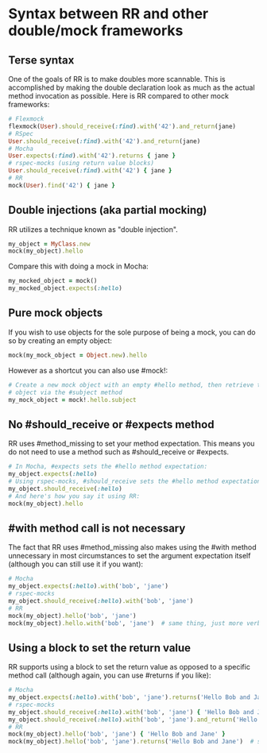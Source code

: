 # Syntax between RR and other double/mock frameworks

## Terse syntax

One of the goals of RR is to make doubles more scannable. This is accomplished
by making the double declaration look as much as the actual method invocation as
possible. Here is RR compared to other mock frameworks:

~~~ ruby
# Flexmock
flexmock(User).should_receive(:find).with('42').and_return(jane)
# RSpec
User.should_receive(:find).with('42').and_return(jane)
# Mocha
User.expects(:find).with('42').returns { jane }
# rspec-mocks (using return value blocks)
User.should_receive(:find).with('42') { jane }
# RR
mock(User).find('42') { jane }
~~~

## Double injections (aka partial mocking)

RR utilizes a technique known as "double injection".

~~~ ruby
my_object = MyClass.new
mock(my_object).hello
~~~

Compare this with doing a mock in Mocha:

~~~ ruby
my_mocked_object = mock()
my_mocked_object.expects(:hello)
~~~

## Pure mock objects

If you wish to use objects for the sole purpose of being a mock, you can do so
by creating an empty object:

~~~ ruby
mock(my_mock_object = Object.new).hello
~~~

However as a shortcut you can also use #mock!:

~~~ ruby
# Create a new mock object with an empty #hello method, then retrieve that mock
# object via the #subject method
my_mock_object = mock!.hello.subject
~~~

## No #should_receive or #expects method

RR uses #method_missing to set your method expectation. This means you do not
need to use a method such as #should_receive or #expects.

~~~ ruby
# In Mocha, #expects sets the #hello method expectation:
my_object.expects(:hello)
# Using rspec-mocks, #should_receive sets the #hello method expectation:
my_object.should_receive(:hello)
# And here's how you say it using RR:
mock(my_object).hello
~~~

## #with method call is not necessary

The fact that RR uses #method_missing also makes using the #with method
unnecessary in most circumstances to set the argument expectation itself
(although you can still use it if you want):

~~~ ruby
# Mocha
my_object.expects(:hello).with('bob', 'jane')
# rspec-mocks
my_object.should_receive(:hello).with('bob', 'jane')
# RR
mock(my_object).hello('bob', 'jane')
mock(my_object).hello.with('bob', 'jane')  # same thing, just more verbose
~~~

## Using a block to set the return value

RR supports using a block to set the return value as opposed to a specific
method call (although again, you can use #returns if you like):

~~~ ruby
# Mocha
my_object.expects(:hello).with('bob', 'jane').returns('Hello Bob and Jane')
# rspec-mocks
my_object.should_receive(:hello).with('bob', 'jane') { 'Hello Bob and Jane' }
my_object.should_receive(:hello).with('bob', 'jane').and_return('Hello Bob and Jane')  # same thing, just more verbose
# RR
mock(my_object).hello('bob', 'jane') { 'Hello Bob and Jane' }
mock(my_object).hello('bob', 'jane').returns('Hello Bob and Jane')  # same thing, just more verbose
